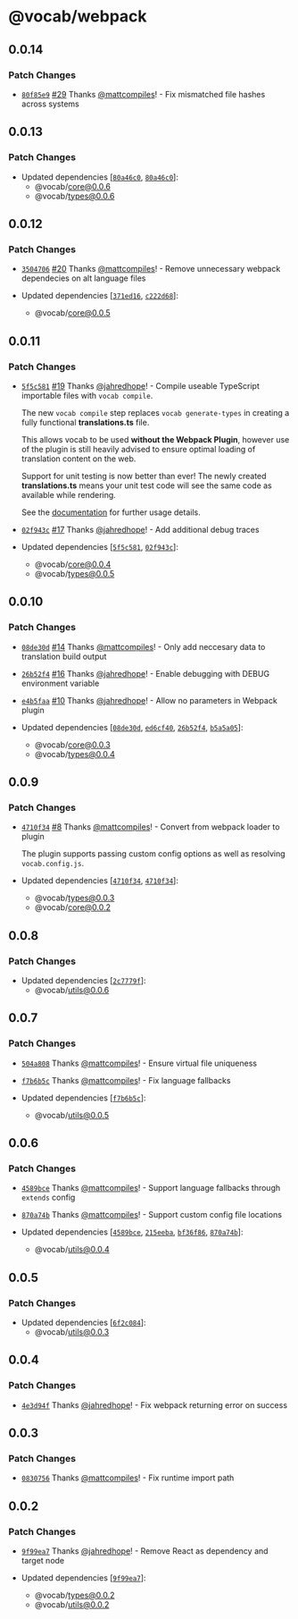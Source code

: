 # @vocab/webpack

## 0.0.14

### Patch Changes

- [`80f85e9`](https://github.com/seek-oss/vocab/commit/80f85e9c45051da233a3edae062d8af6d7ca50e5) [#29](https://github.com/seek-oss/vocab/pull/29) Thanks [@mattcompiles](https://github.com/mattcompiles)! - Fix mismatched file hashes across systems

## 0.0.13

### Patch Changes

- Updated dependencies [[`80a46c0`](https://github.com/seek-oss/vocab/commit/80a46c01a55408675f5822c3618519f80136c3ab), [`80a46c0`](https://github.com/seek-oss/vocab/commit/80a46c01a55408675f5822c3618519f80136c3ab)]:
  - @vocab/core@0.0.6
  - @vocab/types@0.0.6

## 0.0.12

### Patch Changes

- [`3504706`](https://github.com/seek-oss/vocab/commit/35047069de334f62986518ff0be1bc3a08cc644f) [#20](https://github.com/seek-oss/vocab/pull/20) Thanks [@mattcompiles](https://github.com/mattcompiles)! - Remove unnecessary webpack dependecies on alt language files

- Updated dependencies [[`371ed16`](https://github.com/seek-oss/vocab/commit/371ed16a232a04dab13afa7e2b352dfb6724eea4), [`c222d68`](https://github.com/seek-oss/vocab/commit/c222d68a3c0c24723a338eccb959798881f6a118)]:
  - @vocab/core@0.0.5

## 0.0.11

### Patch Changes

- [`5f5c581`](https://github.com/seek-oss/vocab/commit/5f5c581a65bff28729ee19e1ec0bdea488a9d6c2) [#19](https://github.com/seek-oss/vocab/pull/19) Thanks [@jahredhope](https://github.com/jahredhope)! - Compile useable TypeScript importable files with `vocab compile`.

  The new `vocab compile` step replaces `vocab generate-types` in creating a fully functional **translations.ts** file.

  This allows vocab to be used **without the Webpack Plugin**, however use of the plugin is still heavily advised to ensure optimal loading of translation content on the web.

  Support for unit testing is now better than ever! The newly created **translations.ts** means your unit test code will see the same code as available while rendering.

  See the [documentation](https://github.com/seek-oss/vocab) for further usage details.

* [`02f943c`](https://github.com/seek-oss/vocab/commit/02f943ca892913b41f9e4720a72400777cf14b3d) [#17](https://github.com/seek-oss/vocab/pull/17) Thanks [@jahredhope](https://github.com/jahredhope)! - Add additional debug traces

* Updated dependencies [[`5f5c581`](https://github.com/seek-oss/vocab/commit/5f5c581a65bff28729ee19e1ec0bdea488a9d6c2), [`02f943c`](https://github.com/seek-oss/vocab/commit/02f943ca892913b41f9e4720a72400777cf14b3d)]:
  - @vocab/core@0.0.4
  - @vocab/types@0.0.5

## 0.0.10

### Patch Changes

- [`08de30d`](https://github.com/seek-oss/vocab/commit/08de30d338c2a5ebdcf14da7c736dddf22e7ca9e) [#14](https://github.com/seek-oss/vocab/pull/14) Thanks [@mattcompiles](https://github.com/mattcompiles)! - Only add neccesary data to translation build output

* [`26b52f4`](https://github.com/seek-oss/vocab/commit/26b52f4878ded440841e08c858bdc9e685500c2a) [#16](https://github.com/seek-oss/vocab/pull/16) Thanks [@jahredhope](https://github.com/jahredhope)! - Enable debugging with DEBUG environment variable

- [`e4b5faa`](https://github.com/seek-oss/vocab/commit/e4b5faacf1381892bcdb68ac3f0c178263d810aa) [#10](https://github.com/seek-oss/vocab/pull/10) Thanks [@jahredhope](https://github.com/jahredhope)! - Allow no parameters in Webpack plugin

- Updated dependencies [[`08de30d`](https://github.com/seek-oss/vocab/commit/08de30d338c2a5ebdcf14da7c736dddf22e7ca9e), [`ed6cf40`](https://github.com/seek-oss/vocab/commit/ed6cf408973f2e9c4d07a71fcb52f40294ebaf65), [`26b52f4`](https://github.com/seek-oss/vocab/commit/26b52f4878ded440841e08c858bdc9e685500c2a), [`b5a5a05`](https://github.com/seek-oss/vocab/commit/b5a5a05a5bb87b48e6e9160af75f555728143ea2)]:
  - @vocab/core@0.0.3
  - @vocab/types@0.0.4

## 0.0.9

### Patch Changes

- [`4710f34`](https://github.com/seek-oss/vocab/commit/4710f341f2827643e3eff69ef7e26d44ec6e8a2b) [#8](https://github.com/seek-oss/vocab/pull/8) Thanks [@mattcompiles](https://github.com/mattcompiles)! - Convert from webpack loader to plugin

  The plugin supports passing custom config options as well as resolving `vocab.config.js`.

- Updated dependencies [[`4710f34`](https://github.com/seek-oss/vocab/commit/4710f341f2827643e3eff69ef7e26d44ec6e8a2b), [`4710f34`](https://github.com/seek-oss/vocab/commit/4710f341f2827643e3eff69ef7e26d44ec6e8a2b)]:
  - @vocab/types@0.0.3
  - @vocab/core@0.0.2

## 0.0.8

### Patch Changes

- Updated dependencies [[`2c7779f`](https://github.com/seek-oss/vocab/commit/2c7779f5384793af6a178f5ab4d56b6a9f09bc02)]:
  - @vocab/utils@0.0.6

## 0.0.7

### Patch Changes

- [`504a808`](https://github.com/seek-oss/vocab/commit/504a808d61f359336f3b2bd95f61cb051d98922f) Thanks [@mattcompiles](https://github.com/mattcompiles)! - Ensure virtual file uniqueness

* [`f7b6b5c`](https://github.com/seek-oss/vocab/commit/f7b6b5c1cdb3f72bb0a3d0c5c7a3da844b2a1c87) Thanks [@mattcompiles](https://github.com/mattcompiles)! - Fix language fallbacks

* Updated dependencies [[`f7b6b5c`](https://github.com/seek-oss/vocab/commit/f7b6b5c1cdb3f72bb0a3d0c5c7a3da844b2a1c87)]:
  - @vocab/utils@0.0.5

## 0.0.6

### Patch Changes

- [`4589bce`](https://github.com/seek-oss/vocab/commit/4589bce912b7a8fb869e1c3a65d0c4c417043faf) Thanks [@mattcompiles](https://github.com/mattcompiles)! - Support language fallbacks through `extends` config

* [`870a74b`](https://github.com/seek-oss/vocab/commit/870a74b9a15ec2cb493c3de526c599b24fd5830d) Thanks [@mattcompiles](https://github.com/mattcompiles)! - Support custom config file locations

* Updated dependencies [[`4589bce`](https://github.com/seek-oss/vocab/commit/4589bce912b7a8fb869e1c3a65d0c4c417043faf), [`215eeba`](https://github.com/seek-oss/vocab/commit/215eeba619260b349a39d99a79fc69503dba5ccf), [`bf36f86`](https://github.com/seek-oss/vocab/commit/bf36f86a74ced4f42271b2f8fb128e995bb8c849), [`870a74b`](https://github.com/seek-oss/vocab/commit/870a74b9a15ec2cb493c3de526c599b24fd5830d)]:
  - @vocab/utils@0.0.4

## 0.0.5

### Patch Changes

- Updated dependencies [[`6f2c084`](https://github.com/seek-oss/vocab/commit/6f2c08419ce5773c589901fafa7bec7a1c94d2a5)]:
  - @vocab/utils@0.0.3

## 0.0.4

### Patch Changes

- [`4e3d94f`](https://github.com/seek-oss/vocab/commit/4e3d94f2e63f669bb11c7f0e89b1da1d94def87e) Thanks [@jahredhope](https://github.com/jahredhope)! - Fix webpack returning error on success

## 0.0.3

### Patch Changes

- [`0830756`](https://github.com/seek-oss/vocab/commit/0830756273c9d53664815b487fa69989419f102b) Thanks [@mattcompiles](https://github.com/mattcompiles)! - Fix runtime import path

## 0.0.2

### Patch Changes

- [`9f99ea7`](https://github.com/seek-oss/vocab/commit/9f99ea7c827ec4d7c21a485e17e3adbbd1c49319) Thanks [@jahredhope](https://github.com/jahredhope)! - Remove React as dependency and target node

- Updated dependencies [[`9f99ea7`](https://github.com/seek-oss/vocab/commit/9f99ea7c827ec4d7c21a485e17e3adbbd1c49319)]:
  - @vocab/types@0.0.2
  - @vocab/utils@0.0.2

